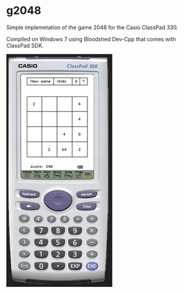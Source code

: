 # g2048

Simple implemetation of the game 2048 for the Casio ClassPad 330.

Compiled on Windows 7 using Bloodshed Dev-Cpp that comes with ClassPad SDK.

![screenshot](./screenshot.jpg)